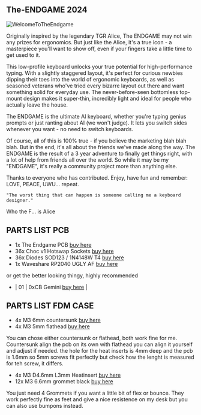 

## The-ENDGAME 2024 ##

<img src="https://github.com/OldMan6955/TheEndgame2024/blob/main/IMAGES/WelcomeToTheEndgame.gif" alt="WelcomeToTheEndgame">


Originally inspired by the legendary TGR Alice, The ENDGAME may not win any prizes for ergonomics. But just like the Alice, it's a true icon - a masterpiece you'll want to show off, even if your fingers take a little time to get used to it.

This low-profile keyboard unlocks your true potential for high-performance typing. With a slightly staggered layout, it's perfect for curious newbies dipping their toes into the world of ergonomic keyboards, as well as seasoned veterans who've tried every bizarre layout out there and want something solid for everyday use. The never-before-seen bottomless top-mount design makes it super-thin, incredibly light and ideal for people who actually leave the house.

The ENDGAME is the ultimate AI keyboard, whether you're typing genius prompts or just ranting about AI (we won't judge). It lets you switch sides whenever you want - no need to switch keyboards.

Of course, all of this is 100% true - if you believe the marketing blah blah blah. But in the end, it's all about the friends we've made along the way. The ENDGAME is the result of a 3 year adventure to finally get things right, with a lot of help from friends all over the world. So while it may be my "ENDGAME", it's really a community project more than anything else.

Thanks to everyone who has contributed. Enjoy, have fun and remember: LOVE, PEACE, UWU... repeat.

    "The worst thing that can happen is someone calling me a keyboard designer."
Who the F... is Alice





## PARTS LIST PCB ##

- 1x The Endgame PCB             [buy here](https://keeb.supply/products/endgame) 
- 36x Choc v1 Hotswap Sockets    [buy here](https://www.aliexpress.com/item/1005004916925259.html?) 
- 36x Diodes SOD123 / 1N4148W T4 [buy here](https://de.aliexpress.com/item/1005006354505058.html?) 
- 1x Waveshare RP2040 UGLY AF    [buy here](https://de.aliexpress.com/item/1005006354505058.html?) 

or get the better looking thingy, highly recommended

- | 01 | 0xCB Gemini             [buy here](https://keeb.supply/products/0xcb-gemini) |

## PARTS LIST FDM CASE ##

- 4x M3 6mm countersunk          [buy here](https://de.aliexpress.com/item/4001199728978.html) 
- 4x M3 5mm flathead             [buy here](https://www.aliexpress.com/item/1005004916925259.html?) 

You can chose either countersunk or flathead, both work fine for me. Countersunk align the pcb on its own with flathead you can align it yourself and adjust if needed.
the hole for the heat inserts is 4mm deep and the pcb is 1.6mm so 5mm screws fit perfectly but check how the lenght is measured for teh screw, it differs.

- 4x M3 D4.6mm L3mm Heatinsert   [buy here](https://de.aliexpress.com/item/1005006354505058.html?) 
- 12x M3 6.6mm grommet black     [buy here](https://www.aliexpress.com/item/1005004309686841.html?) 

You just need 4 Grommets if you want a little bit of flex or bounce. They work perfectly fine as feet and give a nice resistence on my desk but you can also use bumpons instead.




